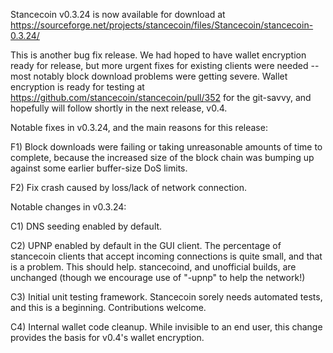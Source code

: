 Stancecoin v0.3.24 is now available for download at
https://sourceforge.net/projects/stancecoin/files/Stancecoin/stancecoin-0.3.24/

This is another bug fix release.  We had hoped to have wallet encryption ready for release, but more urgent fixes for existing clients were needed -- most notably block download problems were getting severe.  Wallet encryption is ready for testing at https://github.com/stancecoin/stancecoin/pull/352 for the git-savvy, and hopefully will follow shortly in the next release, v0.4.

Notable fixes in v0.3.24, and the main reasons for this release:

F1) Block downloads were failing or taking unreasonable amounts of time to complete, because the increased size of the block chain was bumping up against some earlier buffer-size DoS limits.

F2) Fix crash caused by loss/lack of network connection.

Notable changes in v0.3.24:

C1) DNS seeding enabled by default.

C2) UPNP enabled by default in the GUI client.  The percentage of stancecoin clients that accept incoming connections is quite small, and that is a problem.  This should help.  stancecoind, and unofficial builds, are unchanged (though we encourage use of "-upnp" to help the network!)

C3) Initial unit testing framework.  Stancecoin sorely needs automated tests, and this is a beginning.  Contributions welcome.

C4) Internal wallet code cleanup.  While invisible to an end user, this change provides the basis for v0.4's wallet encryption.
